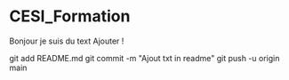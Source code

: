# CESI_Formation

Bonjour je suis du text Ajouter !

git add README.md
git commit -m "Ajout txt in readme"
git push -u origin main


